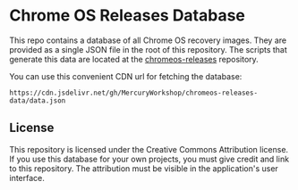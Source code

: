 # Chrome OS Releases Database

This repo contains a database of all Chrome OS recovery images. They are provided as a single JSON file in the root of this repository. The scripts that generate this data are located at the [chromeos-releases](https://github.com/MercuryWorkshop/chromeos-releases) repository. 

You can use this convenient CDN url for fetching the database:

```
https://cdn.jsdelivr.net/gh/MercuryWorkshop/chromeos-releases-data/data.json
```

## License

This repository is licensed under the Creative Commons Attribution license. If you use this database for your own projects, you must give credit and link to this repository. The attribution must be visible in the application's user interface.  